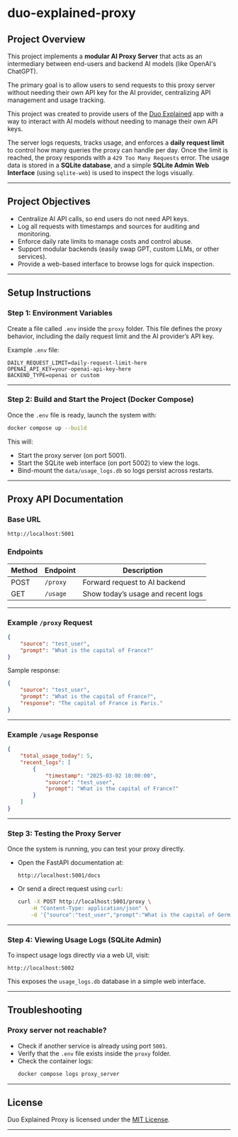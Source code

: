 # duo-explained-proxy

## Project Overview

This project implements a **modular AI Proxy Server** that acts as an intermediary between end-users and backend AI models (like OpenAI's ChatGPT).

The primary goal is to allow users to send requests to this proxy server without needing their own API key for the AI provider, centralizing API management and usage tracking.

This project was created to provide users of the [Duo Explained](https://github.com/digas99/duo-explained) app with a way to interact with AI models without needing to manage their own API keys.

The server logs requests, tracks usage, and enforces a **daily request limit** to control how many queries the proxy can handle per day. Once the limit is reached, the proxy responds with a `429 Too Many Requests` error. The usage data is stored in a **SQLite database**, and a simple **SQLite Admin Web Interface** (using `sqlite-web`) is used to inspect the logs visually.


---

## Project Objectives

- Centralize AI API calls, so end users do not need API keys.
- Log all requests with timestamps and sources for auditing and monitoring.
- Enforce daily rate limits to manage costs and control abuse.
- Support modular backends (easily swap GPT, custom LLMs, or other services).
- Provide a web-based interface to browse logs for quick inspection.

---

## Setup Instructions

### Step 1: Environment Variables

Create a file called `.env` inside the `proxy` folder. This file defines the proxy behavior, including the daily request limit and the AI provider’s API key.

Example `.env` file:

```
DAILY_REQUEST_LIMIT=daily-request-limit-here
OPENAI_API_KEY=your-openai-api-key-here
BACKEND_TYPE=openai or custom
```

---

### Step 2: Build and Start the Project (Docker Compose)

Once the `.env` file is ready, launch the system with:

```bash
docker compose up --build
```

This will:

- Start the proxy server (on port 5001).
- Start the SQLite web interface (on port 5002) to view the logs.
- Bind-mount the `data/usage_logs.db` so logs persist across restarts.

---

## Proxy API Documentation

### Base URL

```
http://localhost:5001
```

### Endpoints

| Method | Endpoint | Description |
|---|---|---|
| POST | `/proxy` | Forward request to AI backend |
| GET | `/usage` | Show today’s usage and recent logs |

---

### Example `/proxy` Request


```json
{
    "source": "test_user",
    "prompt": "What is the capital of France?"
}
```

Sample response:

```json
{
    "source": "test_user",
    "prompt": "What is the capital of France?",
    "response": "The capital of France is Paris."
}
```

---

### Example `/usage` Response

```json
{
    "total_usage_today": 5,
    "recent_logs": [
        {
            "timestamp": "2025-03-02 10:00:00",
            "source": "test_user",
            "prompt": "What is the capital of France?"
        }
    ]
}
```

---

### Step 3: Testing the Proxy Server

Once the system is running, you can test your proxy directly.

- Open the FastAPI documentation at:
    ```
    http://localhost:5001/docs
    ```
- Or send a direct request using `curl`:
    ```bash
    curl -X POST http://localhost:5001/proxy \
        -H "Content-Type: application/json" \
        -d '{"source":"test_user","prompt":"What is the capital of Germany?"}'
    ```

---

### Step 4: Viewing Usage Logs (SQLite Admin)

To inspect usage logs directly via a web UI, visit:

```
http://localhost:5002
```

This exposes the `usage_logs.db` database in a simple web interface.

---

## Troubleshooting

### Proxy server not reachable?

- Check if another service is already using port `5001`.
- Verify that the `.env` file exists inside the `proxy` folder.
- Check the container logs:
    ```bash
    docker compose logs proxy_server
    ```

---

## License

Duo Explained Proxy is licensed under the [MIT License](LICENSE).

---
